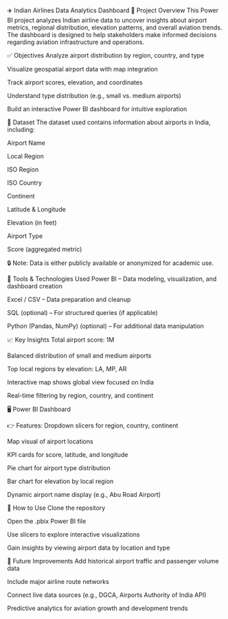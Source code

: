 ✈️ Indian Airlines Data Analytics Dashboard
📁 Project Overview
This Power BI project analyzes Indian airline data to uncover insights about airport metrics, regional distribution, elevation patterns, and overall aviation trends. The dashboard is designed to help stakeholders make informed decisions regarding aviation infrastructure and operations.

✅ Objectives
Analyze airport distribution by region, country, and type

Visualize geospatial airport data with map integration

Track airport scores, elevation, and coordinates

Understand type distribution (e.g., small vs. medium airports)

Build an interactive Power BI dashboard for intuitive exploration

📂 Dataset
The dataset used contains information about airports in India, including:

Airport Name

Local Region

ISO Region

ISO Country

Continent

Latitude & Longitude

Elevation (in feet)

Airport Type

Score (aggregated metric)

🔒 Note: Data is either publicly available or anonymized for academic use.

🧰 Tools & Technologies Used
Power BI – Data modeling, visualization, and dashboard creation

Excel / CSV – Data preparation and cleanup

SQL (optional) – For structured queries (if applicable)

Python (Pandas, NumPy) (optional) – For additional data manipulation

📈 Key Insights
Total airport score: 1M

Balanced distribution of small and medium airports

Top local regions by elevation: LA, MP, AR

Interactive map shows global view focused on India

Real-time filtering by region, country, and continent

🖥️ Power BI Dashboard

👉 Features:
Dropdown slicers for region, country, continent

Map visual of airport locations

KPI cards for score, latitude, and longitude

Pie chart for airport type distribution

Bar chart for elevation by local region

Dynamic airport name display (e.g., Abu Road Airport)

🚀 How to Use
Clone the repository

Open the .pbix Power BI file

Use slicers to explore interactive visualizations

Gain insights by viewing airport data by location and type

📌 Future Improvements
Add historical airport traffic and passenger volume data

Include major airline route networks

Connect live data sources (e.g., DGCA, Airports Authority of India API)

Predictive analytics for aviation growth and development trends

